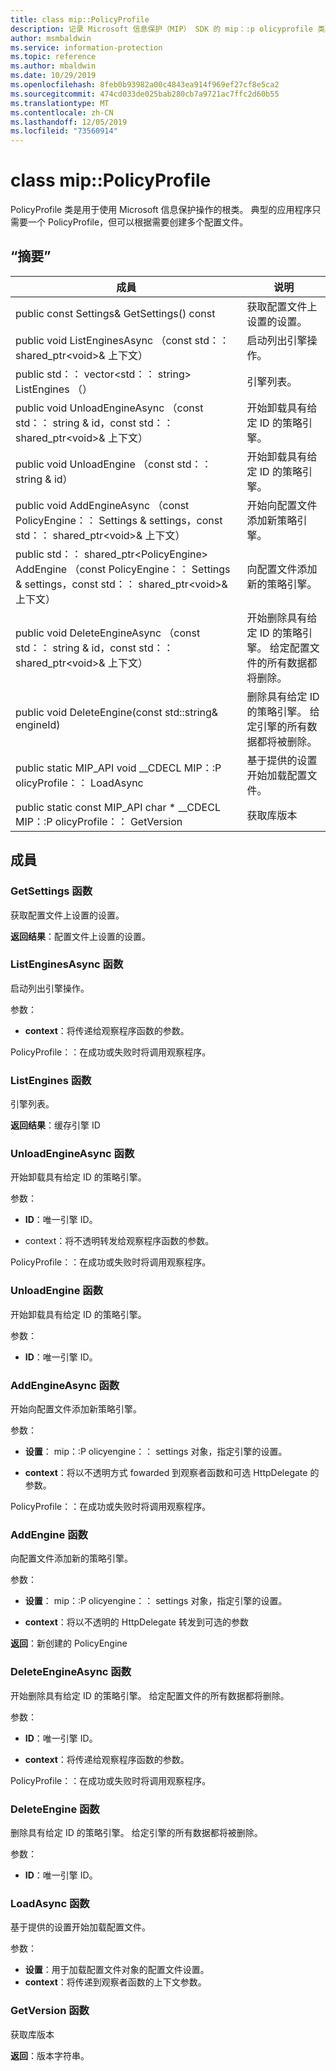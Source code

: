```yaml
---
title: class mip::PolicyProfile
description: 记录 Microsoft 信息保护（MIP） SDK 的 mip：:p olicyprofile 类。
author: msmbaldwin
ms.service: information-protection
ms.topic: reference
ms.author: mbaldwin
ms.date: 10/29/2019
ms.openlocfilehash: 8feb0b93982a00c4843ea914f969ef27cf8e5ca2
ms.sourcegitcommit: 474cd033de025bab280cb7a9721ac7ffc2d60b55
ms.translationtype: MT
ms.contentlocale: zh-CN
ms.lasthandoff: 12/05/2019
ms.locfileid: "73560914"
---
```

# <a name="class-mippolicyprofile"></a>class mip::PolicyProfile 
PolicyProfile 类是用于使用 Microsoft 信息保护操作的根类。 典型的应用程序只需要一个 PolicyProfile，但可以根据需要创建多个配置文件。
  
## <a name="summary"></a>“摘要”
 成員                        | 说明                                
--------------------------------|---------------------------------------------
public const Settings& GetSettings() const  |  获取配置文件上设置的设置。
public void ListEnginesAsync （const std：： shared_ptr\<void\>& 上下文）  |  启动列出引擎操作。
public std：： vector\<std：： string\> ListEngines （）  |  引擎列表。
public void UnloadEngineAsync （const std：： string & id，const std：： shared_ptr\<void\>& 上下文）  |  开始卸载具有给定 ID 的策略引擎。
public void UnloadEngine （const std：： string & id）  |  开始卸载具有给定 ID 的策略引擎。
public void AddEngineAsync （const PolicyEngine：： Settings & settings，const std：： shared_ptr\<void\>& 上下文）  |  开始向配置文件添加新策略引擎。
public std：： shared_ptr\<PolicyEngine\> AddEngine （const PolicyEngine：： Settings & settings，const std：： shared_ptr\<void\>& 上下文）  |  向配置文件添加新的策略引擎。
public void DeleteEngineAsync （const std：： string & id，const std：： shared_ptr\<void\>& 上下文）  |  开始删除具有给定 ID 的策略引擎。 给定配置文件的所有数据都将删除。
public void DeleteEngine(const std::string& engineId)  |  删除具有给定 ID 的策略引擎。 给定引擎的所有数据都将被删除。
public static MIP_API void __CDECL MIP：:P olicyProfile：： LoadAsync | 基于提供的设置开始加载配置文件。
public static const MIP_API char * __CDECL MIP：:P olicyProfile：： GetVersion | 获取库版本

## <a name="members"></a>成員
  
### <a name="getsettings-function"></a>GetSettings 函数
获取配置文件上设置的设置。

  
**返回结果**：配置文件上设置的设置。
  
### <a name="listenginesasync-function"></a>ListEnginesAsync 函数
启动列出引擎操作。

参数：  
* **context**：将传递给观察程序函数的参数。 


PolicyProfile：：在成功或失败时将调用观察程序。
  
### <a name="listengines-function"></a>ListEngines 函数
引擎列表。

  
**返回结果**：缓存引擎 ID
  
### <a name="unloadengineasync-function"></a>UnloadEngineAsync 函数
开始卸载具有给定 ID 的策略引擎。

参数：  
* **ID**：唯一引擎 ID。 


* context：将不透明转发给观察程序函数的参数。 


PolicyProfile：：在成功或失败时将调用观察程序。
  
### <a name="unloadengine-function"></a>UnloadEngine 函数
开始卸载具有给定 ID 的策略引擎。

参数：  
* **ID**：唯一引擎 ID。


  
### <a name="addengineasync-function"></a>AddEngineAsync 函数
开始向配置文件添加新策略引擎。

参数：  
* **设置**： mip：:P olicyengine：： settings 对象，指定引擎的设置。 


* **context**：将以不透明方式 fowarded 到观察者函数和可选 HttpDelegate 的参数。 


PolicyProfile：：在成功或失败时将调用观察程序。
  
### <a name="addengine-function"></a>AddEngine 函数
向配置文件添加新的策略引擎。

参数：  
* **设置**： mip：:P olicyengine：： settings 对象，指定引擎的设置。 


* **context**：将以不透明的 HttpDelegate 转发到可选的参数



  
**返回**：新创建的 PolicyEngine
  
### <a name="deleteengineasync-function"></a>DeleteEngineAsync 函数
开始删除具有给定 ID 的策略引擎。 给定配置文件的所有数据都将删除。

参数：  
* **ID**：唯一引擎 ID。 


* **context**：将传递给观察程序函数的参数。 


PolicyProfile：：在成功或失败时将调用观察程序。
  
### <a name="deleteengine-function"></a>DeleteEngine 函数
删除具有给定 ID 的策略引擎。 给定引擎的所有数据都将被删除。

参数：  
* **ID**：唯一引擎 ID。

### <a name="loadasync-function"></a>LoadAsync 函数
基于提供的设置开始加载配置文件。

参数：  
* **设置**：用于加载配置文件对象的配置文件设置。 </para>
* **context**：将传递到观察者函数的上下文参数。

### <a name="getversion-function"></a>GetVersion 函数
获取库版本

**返回**：版本字符串。